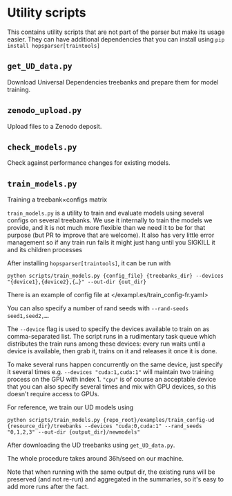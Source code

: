 Utility scripts
===============

This contains utility scripts that are not part of the parser but make its usage easier. They can
have additional dependencies that you can install using `pip install hopsparser[traintools]`

## `get_UD_data.py`

Download Universal Dependencies treebanks and prepare them for model training.

## `zenodo_upload.py`

Upload files to a Zenodo deposit.

## `check_models.py`

Check against performance changes for existing models.

## `train_models.py`

Training a treebank×configs matrix

`train_models.py` is a utility to train and evaluate models using several configs on several
treebanks. We use it internally to train the models we provide, and it is not much more flexible
than we need it to be for that purpose (but PR to improve that are welcome). It also has very little
error management so if any train run fails it might just hang until you SIGKILL it and its children
processes

After installing `hopsparser[traintools]`, it can be run with

```console
python scripts/train_models.py {config_file} {treebanks_dir} --devices "{device1},{device2},{…}" --out-dir {out_dir}
```

There is an example of config file at </exampl.es/train_config-fr.yaml>

You can also specify a number of rand seeds with `--rand-seeds seed1,seed2,…`.

The `--device` flag is used to specify the devices available to train on as comma-separated list.
The script runs in a rudimentary task queue which distributes the train runs among these devices:
every run waits until a device is available, then grab it, trains on it and releases it once it is
done.

To make several runs happen concurrently on the same device, just specify it several times e.g.
`--devices "cuda:1,cuda:1"` will maintain two training process on the GPU with index 1. `"cpu"` is
of course an acceptable device that you can also specify several times and mix with GPU devices, so
this doesn't require access to GPUs.

For reference, we train our UD models using

```console
python scripts/train_models.py {repo_root}/examples/train_config-ud {resource_dir}/treebanks --devices "cuda:0,cuda:1" --rand_seeds "0,1,2,3" --out-dir {output_dir}/newmodels"
```

After downloading the UD treebanks using `get_UD_data.py`.

The whole procedure takes around 36h/seed on our machine.

Note that when running with the same output dir, the existing runs will be preserved (and not
re-run) and aggregated in the summaries, so it's easy to add more runs after the fact.
